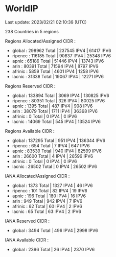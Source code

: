 # WorldIP

Last update: 2023/02/21 02:10:36 (UTC)

238 Countries in 5 regions

Regions Allocated/Assigned CIDR :

- global : 298962 Total | 237545 IPV4 | 61417 IPV6
- ripencc : 116185 Total | 90837 IPV4 | 25348 IPV6
- apnic : 65189 Total | 51446 IPV4 | 13743 IPV6
- arin : 80391 Total | 71594 IPV4 | 8797 IPV6
- afrinic : 5859 Total | 4601 IPV4 | 1258 IPV6
- lacnic : 31338 Total | 19067 IPV4 | 12271 IPV6

Regions Reserved CIDR :

- global : 133894 Total | 3069 IPV4 | 130825 IPV6
- ripencc : 80351 Total | 326 IPV4 | 80025 IPV6
- apnic : 1395 Total | 487 IPV4 | 908 IPV6
- arin : 38079 Total | 1711 IPV4 | 36368 IPV6
- afrinic : 0 Total | 0 IPV4 | 0 IPV6
- lacnic : 14069 Total | 545 IPV4 | 13524 IPV6

Regions Available CIDR :

- global : 137295 Total | 951 IPV4 | 136344 IPV6
- ripencc : 654 Total | 7 IPV4 | 647 IPV6
- apnic : 83539 Total | 940 IPV4 | 82599 IPV6
- arin : 26600 Total | 4 IPV4 | 26596 IPV6
- afrinic : 0 Total | 0 IPV4 | 0 IPV6
- lacnic : 26502 Total | 0 IPV4 | 26502 IPV6

IANA Allocated/Assigned CIDR :

- global : 1373 Total | 1327 IPV4 | 46 IPV6
- ripencc : 101 Total | 82 IPV4 | 19 IPV6
- apnic : 196 Total | 180 IPV4 | 16 IPV6
- arin : 949 Total | 942 IPV4 | 7 IPV6
- afrinic : 62 Total | 60 IPV4 | 2 IPV6
- lacnic : 65 Total | 63 IPV4 | 2 IPV6

IANA Reserved CIDR :

- global : 3494 Total | 496 IPV4 | 2998 IPV6

IANA Available CIDR :

- global : 2396 Total | 26 IPV4 | 2370 IPV6
